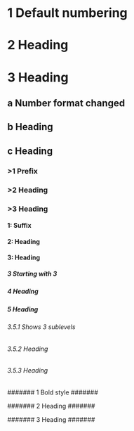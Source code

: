 1 Default numbering
===================

2 Heading
=========

3 Heading
=========

a Number format changed
-----------------------

b Heading
---------

c Heading
---------

### &gt;1 Prefix ###

### &gt;2 Heading ###

### &gt;3 Heading ###

#### 1: Suffix ####

#### 2: Heading ####

#### 3: Heading ####

##### 3 Starting with 3 #####

##### 4 Heading #####

##### 5 Heading #####

###### 3.5.1 Shows 3 sublevels ######

###### 3.5.2 Heading ######

###### 3.5.3 Heading ######

####### 1 Bold style #######

####### 2 Heading #######

####### 3 Heading #######

